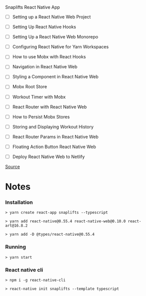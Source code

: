 Snaplifts React Native App

- [ ] Setting up a React Native Web Project
- [ ] Setting Up React Native Hooks
- [ ] Setting Up a React Native Web Monorepo
- [ ] Configuring React Native for Yarn Workspaces
- [ ] How to use Mobx with React Hooks
- [ ] Navigation in React Native Web
- [ ] Styling a Component in React Native Web
- [ ] Mobx Root Store
- [ ] Workout Timer with Mobx
- [ ] React Router with React Native Web
- [ ] How to Persist Mobx Stores
- [ ] Storing and Displaying Workout History
- [ ] React Router Params in React Native Web
- [ ] Floating Action Button React Native Web
- [ ] Deploy React Native Web to Netlify


[Source](https://www.youtube.com/watch?v=_CBYbEGvxYY)



Notes
=====

### Installation

```> yarn create react-app snaplifts --typescript```

```> yarn add react-native@0.55.4 react-native-web@0.10.0 react-art@16.8.2```

```> yarn add -D @types/react-native@0.55.4```


### Running

```> yarn start```


### React native cli

```
> npm i -g react-native-cli
```

```
> react-native init snaplifts --template typescript
```